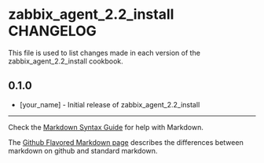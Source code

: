 zabbix_agent_2.2_install CHANGELOG
==================================

This file is used to list changes made in each version of the zabbix_agent_2.2_install cookbook.

0.1.0
-----
- [your_name] - Initial release of zabbix_agent_2.2_install

- - -
Check the [Markdown Syntax Guide](http://daringfireball.net/projects/markdown/syntax) for help with Markdown.

The [Github Flavored Markdown page](http://github.github.com/github-flavored-markdown/) describes the differences between markdown on github and standard markdown.
